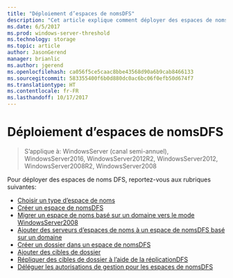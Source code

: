```yaml
---
title: "Déploiement d’espaces de nomsDFS"
description: "Cet article explique comment déployer des espaces de nomsDFS."
ms.date: 6/5/2017
ms.prod: windows-server-threshold
ms.technology: storage
ms.topic: article
author: JasonGerend
manager: brianlic
ms.author: jgerend
ms.openlocfilehash: ca056f5ce5caac8bbe43568d90a6b9cab8466133
ms.sourcegitcommit: 583355400f6b0d880dc0ac6bc06f0efb50d674f7
ms.translationtype: HT
ms.contentlocale: fr-FR
ms.lasthandoff: 10/17/2017
---
```

# <a name="deploying-dfs-namespaces"></a>Déploiement d’espaces de nomsDFS

> S’applique à: WindowsServer (canal semi-annuel), WindowsServer2016, WindowsServer2012R2, WindowsServer2012, WindowsServer2008R2, WindowsServer2008

Pour déployer des espaces de noms DFS, reportez-vous aux rubriques suivantes:

-   [Choisir un type d’espace de noms](choose-a-namespace-type.md)
-   [Créer un espace de nomsDFS](create-a-dfs-namespace.md)
-   [Migrer un espace de noms basé sur un domaine vers le mode WindowsServer2008](migrate-a-domain-based-namespace-to-windows-server-2008-mode.md)
-   [Ajouter des serveurs d’espaces de noms à un espace de nomsDFS basé sur un domaine](add-namespace-servers-to-a-domain-based-dfs-namespace.md)
-   [Créer un dossier dans un espace de nomsDFS](create-a-folder-in-a-dfs-namespace.md)
-   [Ajouter des cibles de dossier](add-folder-targets.md)
-   [Répliquer des cibles de dossier à l’aide de la réplicationDFS](replicate-folder-targets-using-dfs-replication.md)
-   [Déléguer les autorisations de gestion pour les espaces de nomsDFS](delegate-management-permissions-for-dfs-namespaces.md)
